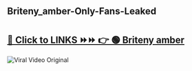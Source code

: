 
 ## Briteny_amber-Only-Fans-Leaked

# <h2><a href="https://clipsfans.com/Briteny_amber&ref=git">🔗 Click to LINKS ⏩⏩ 👉 🟢 Briteny amber </a></h2>

<a href="https://clipsfans.com/Briteny_amber&ref=git" rel="nofollow" data-target="animated-image.originalLink"><img src="https://i.ibb.co.com/xMMVF88/686577567.gif" alt="Viral Video Original" style="max-width: 100%; display: inline-block;" data-target="animated-image.originalImage"></a>
